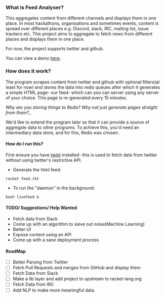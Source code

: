### What is Feed Analyser?

This aggregates content from different channels and displays them in one place. In most hackathons, organisations and sometimes events, content is spread over different places e.g. Discord, slack, IRC, mailing list, issue trackers etc. This project aims to aggregate to fetch news from different places and displays them in one place.

For now, the project supports twitter and github.

You can view a demo [here](https://feed.bonfacemunyoki.com/).

### How does it work?

The program scrapes content from twitter and github with optional filters(at least for now) and stores the data into redis queues after which it generates a simple HTML page- our feed- which can you can server using any server of your choice. This page is re-generated every 15 minutes.

_Why are you storing things to Redis? Why not just generate pages straight from them?__

We'd like to extend the program later so that it can provide a source of
aggregate data to other programs. To achieve this, you'd need an intermediary
data store, and for this, Redis was chosen.

#### How do I run this?

First ensure you have [twint](https://github.com/twintproject/twint/tree/master/twint) installed- this is used to fetch data from twitter without using twitter's restrictive API.

- Generate the html feed:

```
racket feed.rkt
```

- To run the "daemon" in the background:
```
bash livefeed &
```

#### TODO/ Suggestions/ Help Wanted

- Fetch data from Slack
- Come up with an algorithm to sieve out noise(Machine Learning)
- Better UI
- Expose content using an API
- Come up with a sane deployment process

#### RoadMap

- [ ] Better Parsing from Twitter
- [ ] Fetch Pull Requests and merges from GitHub and display them
- [ ] Fetch Data from Slack
- [ ] Make a lib layer and add project to upstream to racket-lang.org
- [ ] Fetch Data from IRC
- [ ] Add NLP to make more meaningful data
